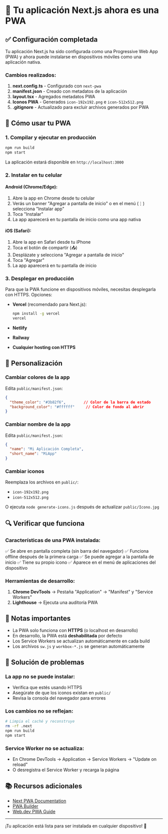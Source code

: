 # 📱 Tu aplicación Next.js ahora es una PWA

## ✅ Configuración completada

Tu aplicación Next.js ha sido configurada como una Progressive Web App (PWA) y ahora puede instalarse en dispositivos móviles como una aplicación nativa.

### Cambios realizados:

1. **next.config.ts** - Configurado con `next-pwa`
2. **manifest.json** - Creado con metadatos de la aplicación
3. **layout.tsx** - Agregados metadatos PWA
4. **Iconos PWA** - Generados `icon-192x192.png` e `icon-512x512.png`
5. **.gitignore** - Actualizado para excluir archivos generados por PWA

## 🚀 Cómo usar tu PWA

### 1. Compilar y ejecutar en producción

```bash
npm run build
npm start
```

La aplicación estará disponible en `http://localhost:3000`

### 2. Instalar en tu celular

#### **Android (Chrome/Edge):**
1. Abre la app en Chrome desde tu celular
2. Verás un banner "Agregar a pantalla de inicio" o en el menú (⋮) selecciona "Instalar app"
3. Toca "Instalar"
4. La app aparecerá en tu pantalla de inicio como una app nativa

#### **iOS (Safari):**
1. Abre la app en Safari desde tu iPhone
2. Toca el botón de compartir (📤)
3. Desplázate y selecciona "Agregar a pantalla de inicio"
4. Toca "Agregar"
5. La app aparecerá en tu pantalla de inicio

### 3. Desplegar en producción

Para que la PWA funcione en dispositivos móviles, necesitas desplegarla con HTTPS. Opciones:

- **Vercel** (recomendado para Next.js):
  ```bash
  npm install -g vercel
  vercel
  ```

- **Netlify**
- **Railway**
- **Cualquier hosting con HTTPS**

## 🎨 Personalización

### Cambiar colores de la app

Edita `public/manifest.json`:

```json
{
  "theme_color": "#3b82f6",        // Color de la barra de estado
  "background_color": "#ffffff"     // Color de fondo al abrir
}
```

### Cambiar nombre de la app

Edita `public/manifest.json`:

```json
{
  "name": "Mi Aplicación Completa",
  "short_name": "MiApp"
}
```

### Cambiar iconos

Reemplaza los archivos en `public/`:
- `icon-192x192.png`
- `icon-512x512.png`

O ejecuta `node generate-icons.js` después de actualizar `public/Icono.jpg`

## 🔍 Verificar que funciona

### Características de una PWA instalada:

✅ Se abre en pantalla completa (sin barra del navegador)
✅ Funciona offline después de la primera carga
✅ Se puede agregar a la pantalla de inicio
✅ Tiene su propio icono
✅ Aparece en el menú de aplicaciones del dispositivo

### Herramientas de desarrollo:

1. **Chrome DevTools** → Pestaña "Application" → "Manifest" y "Service Workers"
2. **Lighthouse** → Ejecuta una auditoría PWA

## 📝 Notas importantes

- La PWA solo funciona con **HTTPS** (o localhost en desarrollo)
- En desarrollo, la PWA está **deshabilitada** por defecto
- Los Service Workers se actualizan automáticamente en cada build
- Los archivos `sw.js` y `workbox-*.js` se generan automáticamente

## 🐛 Solución de problemas

### La app no se puede instalar:
- Verifica que estés usando HTTPS
- Asegúrate de que los iconos existan en `public/`
- Revisa la consola del navegador para errores

### Los cambios no se reflejan:
```bash
# Limpia el caché y reconstruye
rm -rf .next
npm run build
npm start
```

### Service Worker no se actualiza:
- En Chrome DevTools → Application → Service Workers → "Update on reload"
- O desregistra el Service Worker y recarga la página

## 📚 Recursos adicionales

- [Next PWA Documentation](https://github.com/shadowwalker/next-pwa)
- [PWA Builder](https://www.pwabuilder.com/)
- [Web.dev PWA Guide](https://web.dev/progressive-web-apps/)

---

¡Tu aplicación está lista para ser instalada en cualquier dispositivo! 🎉
